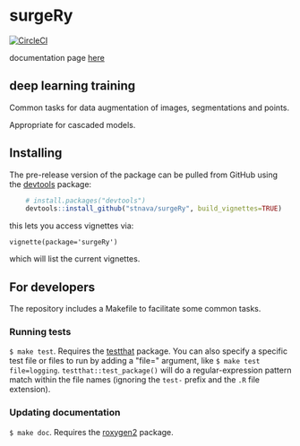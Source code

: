 # surgeRy

[![CircleCI](https://circleci.com/gh/stnava/surgeRy/tree/master.svg?style=svg)](https://circleci.com/gh/stnava/surgeRy/tree/master)

documentation page [here](https://stnava.github.io/surgeRy/)

## deep learning training

Common tasks for data augmentation of images, segmentations and points.

Appropriate for cascaded models.

## Installing

The pre-release version of the package can be pulled from GitHub using the [devtools](https://github.com/r-lib/devtools) package:

```r
    # install.packages("devtools")
    devtools::install_github("stnava/surgeRy", build_vignettes=TRUE)
```

this lets you access vignettes via:

```
vignette(package='surgeRy')
```

which will list the current vignettes.

## For developers

The repository includes a Makefile to facilitate some common tasks.

### Running tests

`$ make test`. Requires the [testthat](http://testthat.r-lib.org/) package. You can also specify a specific test file or files to run by adding a "file=" argument, like `$ make test file=logging`. `testthat::test_package()` will do a regular-expression pattern match within the file names (ignoring the `test-` prefix and the `.R` file extension).

### Updating documentation

`$ make doc`. Requires the [roxygen2](https://github.com/klutometis/roxygen) package.
